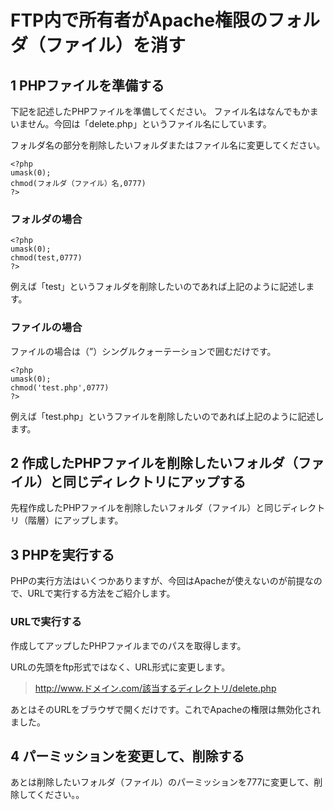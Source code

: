 # FTP内で所有者がApache権限のフォルダ（ファイル）を消す

## 1 PHPファイルを準備する
下記を記述したPHPファイルを準備してください。
ファイル名はなんでもかまいません。今回は「delete.php」というファイル名にしています。

フォルダ名の部分を削除したいフォルダまたはファイル名に変更してください。

    <?php
    umask(0);
    chmod(フォルダ（ファイル）名,0777)
    ?>

### フォルダの場合

    <?php
    umask(0);
    chmod(test,0777)
    ?>

例えば「test」というフォルダを削除したいのであれば上記のように記述します。

### ファイルの場合
ファイルの場合は（”）シングルクォーテーションで囲むだけです。

    <?php
    umask(0);
    chmod('test.php',0777)
    ?>

例えば「test.php」というファイルを削除したいのであれば上記のように記述します。

## 2 作成したPHPファイルを削除したいフォルダ（ファイル）と同じディレクトリにアップする
先程作成したPHPファイルを削除したいフォルダ（ファイル）と同じディレクトリ（階層）にアップします。

## 3 PHPを実行する
PHPの実行方法はいくつかありますが、今回はApacheが使えないのが前提なので、URLで実行する方法をご紹介します。

### URLで実行する
作成してアップしたPHPファイルまでのパスを取得します。

URLの先頭をftp形式ではなく、URL形式に変更します。

> http://www.ドメイン.com/該当するディレクトリ/delete.php

あとはそのURLをブラウザで開くだけです。これでApacheの権限は無効化されました。

## 4 パーミッションを変更して、削除する
あとは削除したいフォルダ（ファイル）のパーミッションを777に変更して、削除してください。。
